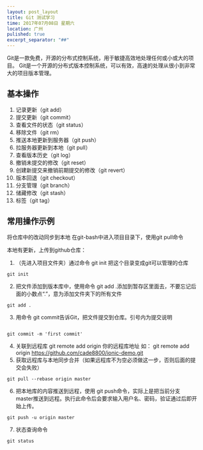 ```yaml
---
layout: post_layout
title: Git 测试学习
time: 2017年07月08日 星期六
location: 广州
pulished: true
excerpt_separator: "##"
---
```


Git是一款免费，开源的分布式控制系统，用于敏捷高效地处理任何或小或大的项目。
Git是一个开源的分布式版本控制系统，可以有效，高速的处理从很小到非常大的项目版本管理。

## 基本操作

1. 记录更新（git add）
2. 提交更新（git commit）
3. 查看文件的状态（git status）
4. 移除文件（git rm）
5. 推送本地更新到服务器（git push）
6. 拉服务器更新到本地（git pull）
7. 查看版本历史（git log）
8. 撤销未提交的修改（git reset）
9. 创建新提交来撤销前期提交的修改（git revert）
10. 版本回退（git checkout）
11. 分支管理（git branch） 
12. 储藏修改（git stash）
13. 标签（git tag）

## 常用操作示例

将仓库中的改动同步到本地
在git-bash中进入项目目录下，使用git pull命令
 
本地有更新，上传到github仓库：
1. （先进入项目文件夹）通过命令 git init 把这个目录变成git可以管理的仓库
```
git init

```
2. 把文件添加到版本库中，使用命令 git add .添加到暂存区里面去，不要忘记后面的小数点“.”，意为添加文件夹下的所有文件
```
git add .

```
3. 用命令 git commit告诉Git，把文件提交到仓库。引号内为提交说明
```

git commit -m 'first commit'

```
4. 关联到远程库
git remote add origin 你的远程库地址
如：
git remote add origin https://github.com/cade8800/ionic-demo.git
5. 获取远程库与本地同步合并（如果远程库不为空必须做这一步，否则后面的提交会失败）
```
git pull --rebase origin master

```
6. 把本地库的内容推送到远程，使用 git push命令，实际上是把当前分支master推送到远程。执行此命令后会要求输入用户名、密码，验证通过后即开始上传。
```
git push -u origin master

```
7. 状态查询命令
```
git status

```



